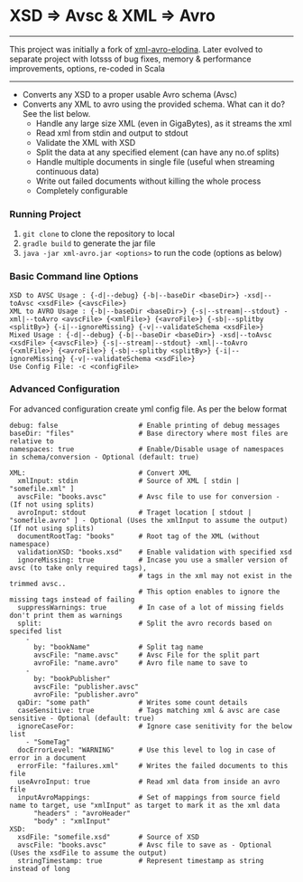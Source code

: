 # XSD => Avsc & XML => Avro
****
This project was initially a fork of [xml-avro-elodina](https://github.com/elodina/xml-avro).
Later evolved to separate project with lotsss of bug fixes, memory & performance improvements, options, re-coded in Scala
****
- Converts any XSD to a proper usable Avro schema (Avsc)
- Converts any XML to avro using the provided schema. What can it do? See the list below.
    - Handle any large size XML (even in GigaBytes), as it streams the xml
    - Read xml from stdin and output to stdout
    - Validate the XML with XSD
    - Split the data at any specified element (can have any no.of splits)
    - Handle multiple documents in single file (useful when streaming continuous data)
    - Write out failed documents without killing the whole process
    - Completely configurable

### Running Project
1. `git clone` to clone the repository to local
2. `gradle build` to generate the jar file
3. `java -jar xml-avro.jar <options>` to run the code (options as below) 

### Basic Command line Options
```
XSD to AVSC Usage : {-d|--debug} {-b|--baseDir <baseDir>} -xsd|--toAvsc <xsdFile> {<avscFile>}
XML to AVRO Usage : {-b|--baseDir <baseDir>} {-s|--stream|--stdout} -xml|--toAvro <avscFile> {<xmlFile>} {<avroFile>} {-sb|--splitby <splitBy>} {-i|--ignoreMissing} {-v|--validateSchema <xsdFile>}
Mixed Usage : {-d|--debug} {-b|--baseDir <baseDir>} -xsd|--toAvsc <xsdFile> {<avscFile>} {-s|--stream|--stdout} -xml|--toAvro {<xmlFile>} {<avroFile>} {-sb|--splitby <splitBy>} {-i|--ignoreMissing} {-v|--validateSchema <xsdFile>}
Use Config File: -c <configFile>
```

### Advanced Configuration
For advanced configuration create yml config file. As per the below format
```
debug: false                    # Enable printing of debug messages
baseDir: "files"                # Base directory where most files are relative to
namespaces: true                # Enable/Disable usage of namespaces in schema/conversion - Optional (default: true)

XML:                            # Convert XML
  xmlInput: stdin               # Source of XML [ stdin | "somefile.xml" ]
  avscFile: "books.avsc"        # Avsc file to use for conversion - (If not using splits)
  avroInput: stdout             # Traget location [ stdout | "somefile.avro" ] - Optional (Uses the xmlInput to assume the output) (If not using splits)
  documentRootTag: "books"      # Root tag of the XML (without namespace)
  validationXSD: "books.xsd"    # Enable validation with specified xsd
  ignoreMissing: true           # Incase you use a smaller version of avsc (to take only required tags),
                                # tags in the xml may not exist in the trimmed avsc.. 
                                # This option enables to ignore the missing tags instead of failing
  suppressWarnings: true        # In case of a lot of missing fields don't print them as warnings
  split:                        # Split the avro records based on specifed list
    -
      by: "bookName"            # Split tag name
      avscFile: "name.avsc"     # Avsc File for the split part
      avroFile: "name.avro"     # Avro file name to save to
    -
      by: "bookPublisher"
      avscFile: "publisher.avsc"
      avroFile: "publisher.avro"
  qaDir: "some path"            # Writes some count details 
  caseSensitive: true           # Tags matching xml & avsc are case sensitive - Optional (default: true) 
  ignoreCaseFor:                # Ignore case senitivity for the below list
    - "SomeTag"
  docErrorLevel: "WARNING"      # Use this level to log in case of error in a document 
  errorFile: "failures.xml"     # Writes the failed documents to this file
  useAvroInput: true            # Read xml data from inside an avro file
  inputAvroMappings:            # Set of mappings from source field name to target, use "xmlInput" as target to mark it as the xml data
      "headers" : "avroHeader"
      "body" : "xmlInput"
XSD:
  xsdFile: "somefile.xsd"       # Source of XSD
  avscFile: "books.avsc"        # Avsc file to save as - Optional (Uses the xsdFile to assume the output)
  stringTimestamp: true         # Represent timestamp as string instead of long
```